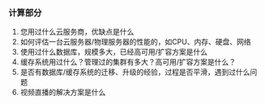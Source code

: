 ### 计算部分

1. 您用过什么云服务商，优缺点是什么
2. 如何评估一台云服务器/物理服务器的性能的，如CPU、内存、硬盘、网络
3. 使用过什么数据库，规模多大，已经高可用/扩容方案是什么
4. 缓存系统用过什么？管理过的集群有多大？高可用/扩容方案是什么？
5. 是否有数据库/缓存系统的迁移、升级的经验，过程是否平滑，遇到过什么问题
6. 视频直播的解决方案是什么